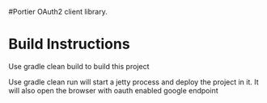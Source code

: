 #Portier OAuth2 client library.


Build Instructions
====================

Use gradle clean build to build this project

Use gradle clean run will start a jetty process and deploy the project in it. It will also open the browser with oauth enabled google endpoint
